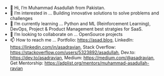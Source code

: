 - 👋 Hi, I’m Muhammad Asadullah from Pakistan.
- 👀 I’m interested in ... Building innovative solutions to solve problems and challenges
- 🌱 I’m currently learning ... Python and ML (Reinforcement Learning), DevOps, Project & Product Management best stratgies for SaaS.
- 💞️ I’m looking to collaborate on ... OpenSource projects
- 📫 How to reach me ... Portfolio: https://asad.blog, LinkedIn: https://linkedin.com/in/asadravian, Stack Overflow: https://stackoverflow.com/users/5323892/asadullah, Dev.to: https://dev.to/asadravian, Medium: https://medium.com/@asadravian, Get Mentorship: https://adplist.org/mentors/muhammad-asadullah-ravian

<!---
asadravian/asadravian is a ✨ special ✨ repository because its `README.md` (this file) appears on your GitHub profile.
You can click the Preview link to take a look at your changes.
--->
